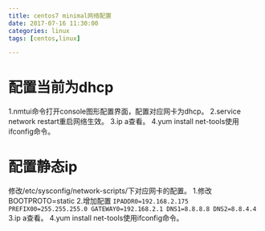 ```yaml
---
title: centos7 minimal网络配置
date: 2017-07-16 11:30:00
categories: linux
tags: [centos,linux]

---
```


# 配置当前为dhcp
  1.nmtui命令打开console图形配置界面，配置对应网卡为dhcp。
  2.service network restart重启网络生效。
  3.ip a查看。
  4.yum install net-tools使用ifconfig命令。

# 配置静态ip
  修改/etc/sysconfig/network-scripts/下对应网卡的配置。
  1.修改 BOOTPROTO=static
  2.增加配置
    ```
    IPADDR0=192.168.2.175
    PREFIX00=255.255.255.0
    GATEWAY0=192.168.2.1
    DNS1=8.8.8.8
    DNS2=8.8.4.4
    ```
  3.ip a查看。
  4.yum install net-tools使用ifconfig命令。